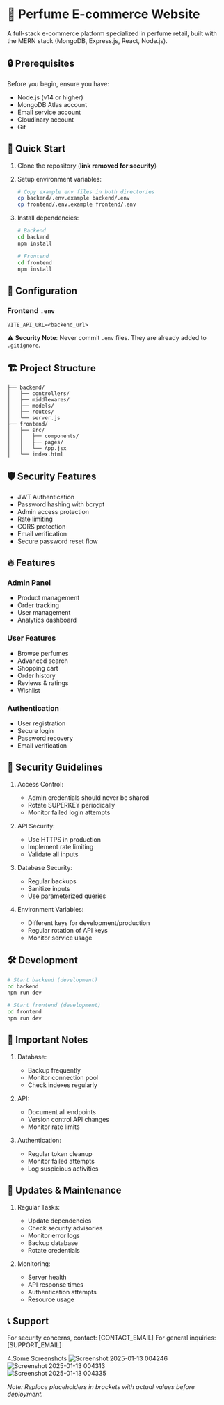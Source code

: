 # 🌸 Perfume E-commerce Website

A full-stack e-commerce platform specialized in perfume retail, built with the MERN stack (MongoDB, Express.js, React, Node.js).

## 🔒 Prerequisites

Before you begin, ensure you have:
- Node.js (v14 or higher)
- MongoDB Atlas account
- Email service account
- Cloudinary account
- Git

## 🚀 Quick Start

1. Clone the repository (**link removed for security**)

2. Setup environment variables:
   ```bash
   # Copy example env files in both directories
   cp backend/.env.example backend/.env
   cp frontend/.env.example frontend/.env
   ```

3. Install dependencies:
   ```bash
   # Backend
   cd backend
   npm install

   # Frontend
   cd frontend
   npm install
   ```

## 🔐 Configuration

### Frontend `.env`
```env
VITE_API_URL=<backend_url>
```

⚠️ **Security Note**: Never commit `.env` files. They are already added to `.gitignore`.

## 🏗️ Project Structure

```
├── backend/
│   ├── controllers/
│   ├── middlewares/
│   ├── models/
│   ├── routes/
│   └── server.js
├── frontend/
│   ├── src/
│   │   ├── components/
│   │   ├── pages/
│   │   └── App.jsx
│   └── index.html
```

## 🛡️ Security Features

- JWT Authentication
- Password hashing with bcrypt
- Admin access protection
- Rate limiting
- CORS protection
- Email verification
- Secure password reset flow

## 🔥 Features

### Admin Panel
- Product management
- Order tracking
- User management
- Analytics dashboard

### User Features
- Browse perfumes
- Advanced search
- Shopping cart
- Order history
- Reviews & ratings
- Wishlist

### Authentication
- User registration
- Secure login
- Password recovery
- Email verification

## 🚫 Security Guidelines

1. Access Control:
   - Admin credentials should never be shared
   - Rotate SUPERKEY periodically
   - Monitor failed login attempts

2. API Security:
   - Use HTTPS in production
   - Implement rate limiting
   - Validate all inputs

3. Database Security:
   - Regular backups
   - Sanitize inputs
   - Use parameterized queries

4. Environment Variables:
   - Different keys for development/production
   - Regular rotation of API keys
   - Monitor service usage

## 🛠️ Development

```bash
# Start backend (development)
cd backend
npm run dev

# Start frontend (development)
cd frontend
npm run dev
```

## 📝 Important Notes

1. Database:
   - Backup frequently
   - Monitor connection pool
   - Check indexes regularly

2. API:
   - Document all endpoints
   - Version control API changes
   - Monitor rate limits

3. Authentication:
   - Regular token cleanup
   - Monitor failed attempts
   - Log suspicious activities

## 🔄 Updates & Maintenance

1. Regular Tasks:
   - Update dependencies
   - Check security advisories
   - Monitor error logs
   - Backup database
   - Rotate credentials

2. Monitoring:
   - Server health
   - API response times
   - Authentication attempts
   - Resource usage

## 📞 Support

For security concerns, contact: [CONTACT_EMAIL]
For general inquiries: [SUPPORT_EMAIL]

4.Some Screenshots
![Screenshot 2025-01-13 004246](https://github.com/user-attachments/assets/c173925f-2fcf-4933-9164-dd88b38e3b2c)
<br/>
![Screenshot 2025-01-13 004313](https://github.com/user-attachments/assets/8e815d19-4123-44dc-869a-6f2d59f5af45)
<br/>
![Screenshot 2025-01-13 004335](https://github.com/user-attachments/assets/d05d359e-ee96-416e-aac4-c16ea6fa4347)




*Note: Replace placeholders in brackets with actual values before deployment.*
